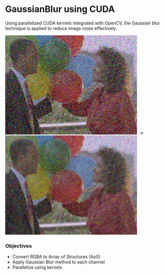 # GaussianBlur using CUDA

Using parallelized CUDA kernels integrated with OpenCV, the Gaussian blur technique is applied to reduce image noise effectively.

<img src="/balloons.png" alt="Original" height="318" />&nbsp;&nbsp;->&nbsp;&nbsp;<img src="/output.png" alt="Blurred" height="318"/> <br />

### Objectives<br />
- Convert RGBA to Array of Structures (AoS) <br />
- Apply Gaussian Blur method to each channel <br />
- Parallelize using kernels <br />
